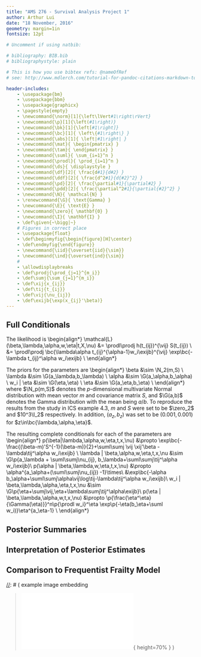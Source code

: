```yaml
---
title: "AMS 276 - Survival Analysis Project 1"
author: Arthur Lui
date: "18 November, 2016"
geometry: margin=1in
fontsize: 12pt

# Uncomment if using natbib:

# bibliography: BIB.bib
# bibliographystyle: plain 

# This is how you use bibtex refs: @nameOfRef
# see: http://www.mdlerch.com/tutorial-for-pandoc-citations-markdown-to-latex.html)

header-includes: 
    - \usepackage{bm}
    - \usepackage{bbm}
    - \usepackage{graphicx}
    - \pagestyle{empty}
    - \newcommand{\norm}[1]{\left\lVert#1\right\rVert}
    - \newcommand{\p}[1]{\left(#1\right)}
    - \newcommand{\bk}[1]{\left[#1\right]}
    - \newcommand{\bc}[1]{ \left\{#1\right\} }
    - \newcommand{\abs}[1]{ \left|#1\right| }
    - \newcommand{\mat}{ \begin{pmatrix} }
    - \newcommand{\tam}{ \end{pmatrix} }
    - \newcommand{\suml}{ \sum_{i=1}^n }
    - \newcommand{\prodl}{ \prod_{i=1}^n }
    - \newcommand{\ds}{ \displaystyle }
    - \newcommand{\df}[2]{ \frac{d#1}{d#2} }
    - \newcommand{\ddf}[2]{ \frac{d^2#1}{d{#2}^2} }
    - \newcommand{\pd}[2]{ \frac{\partial#1}{\partial#2} }
    - \newcommand{\pdd}[2]{ \frac{\partial^2#1}{\partial{#2}^2} }
    - \newcommand{\N}{ \mathcal{N} }
    - \renewcommand{\G}{ \text{Gamma} }
    - \newcommand{\E}{ \text{E} }
    - \newcommand{\zero}{ \mathbf{0} }
    - \newcommand{\I}{ \mathbf{I} }
    - \def\given{~\bigg|~}
    # Figures in correct place
    - \usepackage{float}
    - \def\beginmyfig{\begin{figure}[H]\center}
    - \def\endmyfig{\end{figure}}
    - \newcommand{\iid}{\overset{iid}{\sim}}
    - \newcommand{\ind}{\overset{ind}{\sim}}
    # 
    - \allowdisplaybreaks
    - \def\prodj{\prod_{j=1}^{m_i}}
    - \def\sumj{\sum_{j=1}^{m_i}}
    - \def\xij{x_{ij}}
    - \def\tij{t_{ij}}
    - \def\vij{\nu_{ij}}
    - \def\exijb{\exp(x_{ij}'\beta)}
---
```



## Full Conditionals

The likelihood is
\begin{align*}
\mathcal{L}(\beta,\lambda,\alpha,w,\eta|t,X,\nu) &= \prodl\prodj h(t_{ij})^{\vij} S(t_{ij}) \\
&= \prodl\prodj \bc{\lambda\alpha t_{ij}^{\alpha-1}w_i\exijb}^{\vij} \exp\bc{-\lambda t_{ij}^\alpha w_i\exijb} \\
\end{align*}

The priors for the parameters are
\begin{align*}
\beta &\sim \N_2(m,S) \\
\lambda &\sim \G(a_\lambda,b_\lambda) \\
\alpha &\sim \G(a_\alpha,b_\alpha) \\
w_i | \eta &\sim \G(\eta,\eta) \\
\eta &\sim \G(a_\eta,b_\eta) \\
\end{align*}
where $\N_p(m,S)$ denotes the $p$-dimensional multivariate Normal distribution 
with mean vector $m$ and covariance matrix $S$, and $\G(a,b)$ denotes the
Gamma distribution with the mean being $a/b$. To reproduce the results from
the study in ICS example 4.3, $m$ and $S$ were set to be
$\zero_2$ and $10^3\I_2$ respectively. In addition, $(a_z, b_z)$ was set to be
$(0.001,0.001)$ for $z\in\bc{\lambda,\alpha,\eta}$. 

The resulting complete conditionals for each of the parameters are
\begin{align*}
p(\beta|\lambda,\alpha,w,\eta,t,x,\nu) &\propto \exp\bc{-\frac{(\beta-m)'S^{-1}(\beta-m)}{2}+\suml\sumj \vij \xij'\beta - \lambda\tij^\alpha w_i\exijb} \\
\lambda | \beta,\alpha,w,\eta,t,x,\nu &\sim \G\p{a_\lambda + \suml\sumj\nu_{ij}, b_\lambda+\suml\sumj\tij^\alpha w_i\exijb}\\
p(\alpha | \beta,\lambda,w,\eta,t,x,\nu) &\propto \alpha^{a_\alpha+(\suml\sumj\nu_{ij}) -1}\times\\
&\exp\bc{-\alpha b_\alpha+\suml\sumj\alpha\vij\log\tij-\lambda\tij^\alpha w_i\exijb}\\
w_i | \beta,\lambda,\alpha,\eta,t,x,\nu &\sim \G\p{\eta+\sumj\vij,\eta+\lambda\sumj\tij^\alpha\exijb}\\
p(\eta | \beta,\lambda,\alpha,w,t,x,\nu) &\propto \p{\frac{\eta^\eta}{\Gamma(\eta)}}^n\p{\prodl w_i}^\eta \exp\p{-\eta(b_\eta+\suml w_i)}\eta^{a_\eta-1} \\
\end{align*}


## Posterior Summaries

## Interpretation of Posterior Estimates

## Comparison to Frequentist Frailty Model


[//]: # (Footnotes:)

[//]: # ( example image embedding
\beginmyfig
\includegraphics[height=0.5\textwidth]{path/to/img/img.pdf}
\caption{some caption}
\label{fig:mylabel}
% reference by: \ref{fig:mylabel}
\endmyfig
)
[//]: # ( example image embedding
> ![some caption.\label{mylabel}](path/to/img/img.pdf){ height=70% }
)

[//]: # ( example two figs side-by-side
\begin{figure*}
  \begin{minipage}{.45\linewidth}
    \centering \includegraphics[height=1\textwidth]{img1.pdf}
    \caption{some caption}
    \label{fig:myLabel1}
  \end{minipage}\hfill
  \begin{minipage}{.45\linewidth}
    \centering \includegraphics[height=1\textwidth]{img2.pdf}
    \caption{some caption}
    \label{fig:myLabel2}
  \end{minipage}
\end{figure*}
)
